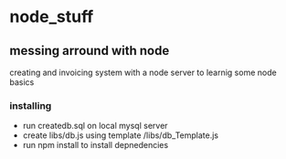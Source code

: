 node_stuff
==========


messing arround with node 
-------------------------
creating and invoicing system with a node server to learnig some node basics 

### installing 

- run createdb.sql on local mysql server
- create libs/db.js using template /libs/db_Template.js
- run npm install to install depnedencies